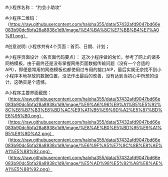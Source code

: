 #小程序名称：
“约会小助攻”

#小程序二维码：
（https://raw.githubusercontent.com/haloha355/data/57432afd9047bd66e083b90dc5bfa28a8938c1d9/image/%E4%BA%8C%E7%BB%B4%E7%A0%81.png）

#创意说明:
小程序共有4个页面：首页、日期、计划；

#小程序页面设计（各页面代码要点）：
这次小程序做的匆忙，参考了网上的诸多网络模板，由于最终还是没有掌握网络页面数据传输问题（没有一个合适的API），即便是常用的网络模板也都使用过专用的接口AIP，最后实属无奈找不到小小程序本地存放的数据位置，没法作出最后的改善，没有达到当初心中所想的设计，这确实是个遗憾。

#小程序主要界面截图：
（https://raw.githubusercontent.com/haloha355/data/57432afd9047bd66e083b90dc5bfa28a8938c1d9/image/%E9%A6%96%E9%A1%B5%E5%92%8C%E8%B7%B3%E8%BD%AC%E9%A1%B5%E9%9D%A2%E5%87%BD%E6%95%B0.png）
（https://raw.githubusercontent.com/haloha355/data/57432afd9047bd66e083b90dc5bfa28a8938c1d9/image/%E8%AE%B0%E5%BD%95%E9%A1%B5%E9%9D%A2.png）
（https://raw.githubusercontent.com/haloha355/data/57432afd9047bd66e083b90dc5bfa28a8938c1d9/image/%E6%9F%A5%E7%9C%8B%E8%AE%A1%E5%88%92.png）
（https://raw.githubusercontent.com/haloha355/data/57432afd9047bd66e083b90dc5bfa28a8938c1d9/image/%E5%AD%98%E5%82%A8%E8%AE%A1%E5%88%92.png）
